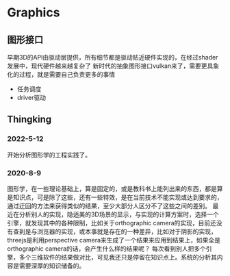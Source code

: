 # Graphics

## 图形接口

早期3D的API由驱动层提供，所有细节都是驱动贴近硬件实现的，在经过shader发展中，现代硬件越来越复杂了
新时代的抽象图形接口vulkan来了，需要更具象化的过程，就是需要自己负责更多的事情
- 任务调度
- driver驱动

## Thingking

### 2022-5-12

开始分析图形学的工程实践了。

### 2020-8-9

图形学，在一些理论基础上，算是固定的，或是教科书上能列出来的东西，都是算是知识点，可是除了这些，还有一些特效，是在当前技术不能实现或达到要求的，通过迂回的方法来获得类似的结果，至少大部分人区分不了这些之间的差别。
最近在分析别人的实现，隐适美的3D场景的显示，与实现的计算方案时，选择一个引擎，就发现其中的各种限制，比如关于orthographic camera的实现，目前还没有查到是与浏览器的实现，或本事就是存在的一种差异，比如对于阴影的实现，threejs是利用perspective camera来生成了一个结果来应用到结果上，如果全是orthographic camera的话，会产生什么样的结果呢？
每次看到别人把多个引擎，多个三维软件的结果做对比，可见我还只是停留在知识点上。系统的分析其内容是需要深厚的知识储备的。